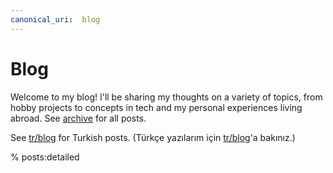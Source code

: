 ```yaml
---
canonical_uri:  blog
---
```


# Blog

Welcome to my blog! I'll be sharing my thoughts on a variety of topics, from hobby projects to concepts in tech and my personal experiences living abroad. See [archive](archive) for all posts.

See [tr/blog](tr/blog) for Turkish posts. (Türkçe yazılarım için [tr/blog](tr/blog)'a bakınız.)

% posts:detailed
